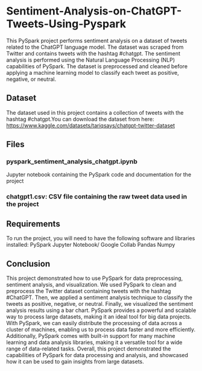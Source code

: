 # Sentiment-Analysis-on-ChatGPT-Tweets-Using-Pyspark
This PySpark project performs sentiment analysis on a dataset of tweets related to the ChatGPT language model. The dataset was scraped from Twitter and contains tweets with the hashtag #chatgpt. The sentiment analysis is performed using the Natural Language Processing (NLP) capabilities of PySpark. The dataset is preprocessed and cleaned before applying a machine learning model to classify each tweet as positive, negative, or neutral. 

## Dataset
The dataset used in this project contains a collection of tweets with the hashtag #chatgpt.You can download the dataset from here: https://www.kaggle.com/datasets/tariqsays/chatgpt-twitter-dataset


## Files 
### pyspark_sentiment_analysis_chatgpt.ipynb
Jupyter notebook containing the PySpark code and documentation for the project 
### chatgpt1.csv: CSV file containing the raw tweet data used in the project

## Requirements 
To run the project, you will need to have the following software and libraries installed: 
PySpark 
Jupyter Notebook/ Google Collab
Pandas 
Numpy


## Conclusion
This project demonstrated how to use PySpark for data preprocessing, sentiment analysis, and visualization. We used PySpark to clean and preprocess the Twitter dataset containing tweets with the hashtag #ChatGPT. Then, we applied a sentiment analysis technique to classify the tweets as positive, negative, or neutral. Finally, we visualized the sentiment analysis results using a bar chart. PySpark provides a powerful and scalable way to process large datasets, making it an ideal tool for big data projects. With PySpark, we can easily distribute the processing of data across a cluster of machines, enabling us to process data faster and more efficiently. Additionally, PySpark comes with built-in support for many machine learning and data analysis libraries, making it a versatile tool for a wide range of data-related tasks. Overall, this project demonstrated the capabilities of PySpark for data processing and analysis, and showcased how it can be used to gain insights from large datasets.
